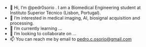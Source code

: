 - 👋 Hi, I’m @pedr0sorio . I am a Biomedical Engineering student at Instituto Superior Técnico (Lisbon, Portugal).
- 👀 I’m interested in medical imaging, AI, biosignal acquisition and processing.
- 🌱 I’m currently learning ...
- 💞️ I’m looking to collaborate on ...
- 📫 You can reach me by email to pedro.c.osorio@gmail.com

<!---
pedr0sorio/pedr0sorio is a ✨ special ✨ repository because its `README.md` (this file) appears on your GitHub profile.
You can click the Preview link to take a look at your changes.
--->
